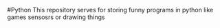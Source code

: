 #Python 
This repository serves for storing funny programs in python like games sensosrs or drawing things